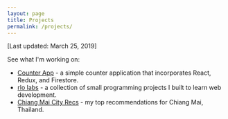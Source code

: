 ```yaml
---
layout: page
title: Projects
permalink: /projects/
---
```


[Last updated: March 25, 2019]

See what I'm working on: 
* [Counter App] - a simple counter application that incorporates React, Redux, and Firestore.
* [rlo labs] - a collection of small programming projects I built to learn web development.
* [Chiang Mai City Recs] - my top recommendations for Chiang Mai, Thailand.

[rlo labs]: <https://rlolabs.herokuapp.com/>
[Chiang Mai City Recs]: <https://cityrecs.rlolabs.com>
[Counter App]: <https://counter-app-d343f.firebaseapp.com/>
